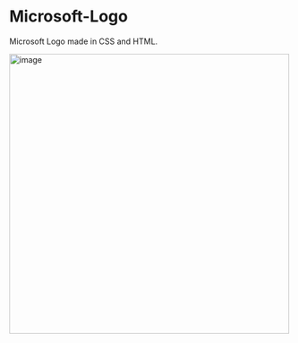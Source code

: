 # Microsoft-Logo
Microsoft Logo made in CSS and HTML.

<img width="500" alt="image" src="https://user-images.githubusercontent.com/80831811/221391533-a3c42888-ba8f-43b7-89b0-89f188bd0a02.png">
